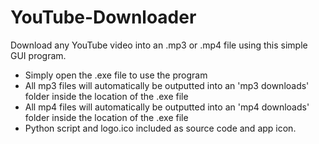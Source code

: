# YouTube-Downloader
Download any YouTube video into an .mp3 or .mp4 file using this simple GUI program.

- Simply open the .exe file to use the program
- All mp3 files will automatically be outputted into an 'mp3 downloads' folder inside the location of the .exe file
- All mp4 files will automatically be outputted into an 'mp4 downloads' folder inside the location of the .exe file
- Python script and logo.ico included as source code and app icon.
